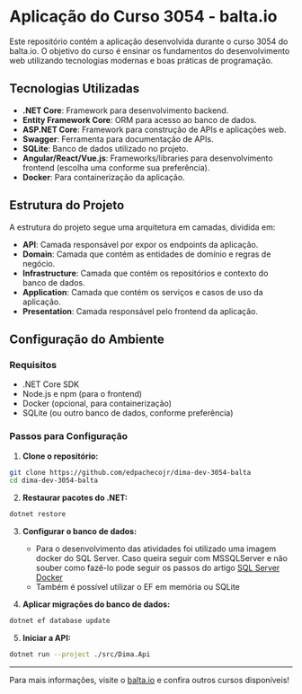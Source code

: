 # Aplicação do Curso 3054 - balta.io

Este repositório contém a aplicação desenvolvida durante o curso 3054 do balta.io. O objetivo do curso é ensinar os fundamentos do desenvolvimento web utilizando tecnologias modernas e boas práticas de programação.

## Tecnologias Utilizadas

- **.NET Core**: Framework para desenvolvimento backend.
- **Entity Framework Core**: ORM para acesso ao banco de dados.
- **ASP.NET Core**: Framework para construção de APIs e aplicações web.
- **Swagger**: Ferramenta para documentação de APIs.
- **SQLite**: Banco de dados utilizado no projeto.
- **Angular/React/Vue.js**: Frameworks/libraries para desenvolvimento frontend (escolha uma conforme sua preferência).
- **Docker**: Para containerização da aplicação.

## Estrutura do Projeto

A estrutura do projeto segue uma arquitetura em camadas, dividida em:

- **API**: Camada responsável por expor os endpoints da aplicação.
- **Domain**: Camada que contém as entidades de domínio e regras de negócio.
- **Infrastructure**: Camada que contém os repositórios e contexto do banco de dados.
- **Application**: Camada que contém os serviços e casos de uso da aplicação.
- **Presentation**: Camada responsável pelo frontend da aplicação.

## Configuração do Ambiente

### Requisitos

- .NET Core SDK
- Node.js e npm (para o frontend)
- Docker (opcional, para containerização)
- SQLite (ou outro banco de dados, conforme preferência)

### Passos para Configuração

1. **Clone o repositório:**

```bash
git clone https://github.com/edpachecojr/dima-dev-3054-balta
cd dima-dev-3054-balta
```

2. **Restaurar pacotes do .NET:**

```bash
dotnet restore
```

3. **Configurar o banco de dados:**

   - Para o desenvolvimento das atividades foi utilizado uma imagem docker do SQL Server. Caso queira seguir com MSSQLServer e não souber como fazê-lo pode seguir os passos do artigo [SQL Server Docker](https://blog.balta.io/sql-server-docker/)
   - Também é possível utilizar o EF em memória ou SQLite

4. **Aplicar migrações do banco de dados:**

```bash
dotnet ef database update
```

5. **Iniciar a API:**

```bash
dotnet run --project ./src/Dima.Api
```

---

Para mais informações, visite o [balta.io](balta.io) e confira outros cursos disponíveis!
